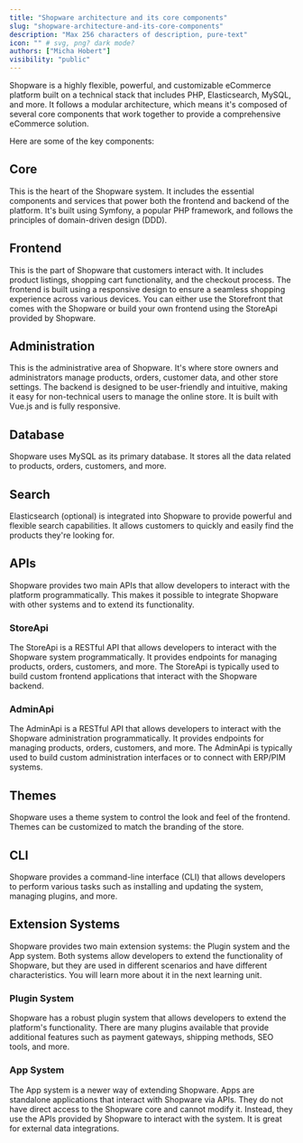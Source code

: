 ```yaml
---
title: "Shopware architecture and its core components"
slug: "shopware-architecture-and-its-core-components"
description: "Max 256 characters of description, pure-text"
icon: "" # svg, png? dark mode?
authors: ["Micha Hobert"]
visibility: "public"
---
```




Shopware is a highly flexible, powerful, and customizable eCommerce platform built on a technical stack that includes PHP, Elasticsearch, MySQL, and more. It follows a modular architecture, which means it's composed of several core components that work together to provide a comprehensive eCommerce solution. 

Here are some of the key components:

## Core
This is the heart of the Shopware system. It includes the essential components and services that power both the frontend and backend of the platform. It's built using Symfony, a popular PHP framework, and follows the principles of domain-driven design (DDD).

## Frontend
This is the part of Shopware that customers interact with. It includes product listings, shopping cart functionality, and the checkout process. The frontend is built using a responsive design to ensure a seamless shopping experience across various devices. You can either use the Storefront that comes with the Shopware or build your own frontend using the StoreApi provided by Shopware.

## Administration
This is the administrative area of Shopware. It's where store owners and administrators manage products, orders, customer data, and other store settings. The backend is designed to be user-friendly and intuitive, making it easy for non-technical users to manage the online store. It is built with Vue.js and is fully responsive.

## Database
Shopware uses MySQL as its primary database. It stores all the data related to products, orders, customers, and more.

## Search 
 Elasticsearch (optional) is integrated into Shopware to provide powerful and flexible search capabilities. It allows customers to quickly and easily find the products they're looking for.

## APIs
Shopware provides two main APIs that allow developers to interact with the platform programmatically. This makes it possible to integrate Shopware with other systems and to extend its functionality.

### StoreApi
The StoreApi is a RESTful API that allows developers to interact with the Shopware system programmatically. It provides endpoints for managing products, orders, customers, and more. The StoreApi is typically used to build custom frontend applications that interact with the Shopware backend.

### AdminApi
The AdminApi is a RESTful API that allows developers to interact with the Shopware administration programmatically. It provides endpoints for managing products, orders, customers, and more. The AdminApi is typically used to build custom administration interfaces or to connect with ERP/PIM systems.

## Themes
Shopware uses a theme system to control the look and feel of the frontend. Themes can be customized to match the branding of the store.

## CLI
 Shopware provides a command-line interface (CLI) that allows developers to perform various tasks such as installing and updating the system, managing plugins, and more.

## Extension Systems
Shopware provides two main extension systems: the Plugin system and the App system. Both systems allow developers to extend the functionality of Shopware, but they are used in different scenarios and have different characteristics. You will learn more about it in the next learning unit.

### Plugin System
Shopware has a robust plugin system that allows developers to extend the platform's functionality. There are many plugins available that provide additional features such as payment gateways, shipping methods, SEO tools, and more.

### App System
The App system is a newer way of extending Shopware. Apps are standalone applications that interact with Shopware via APIs. They do not have direct access to the Shopware core and cannot modify it. Instead, they use the APIs provided by Shopware to interact with the system. It is great for external data integrations.